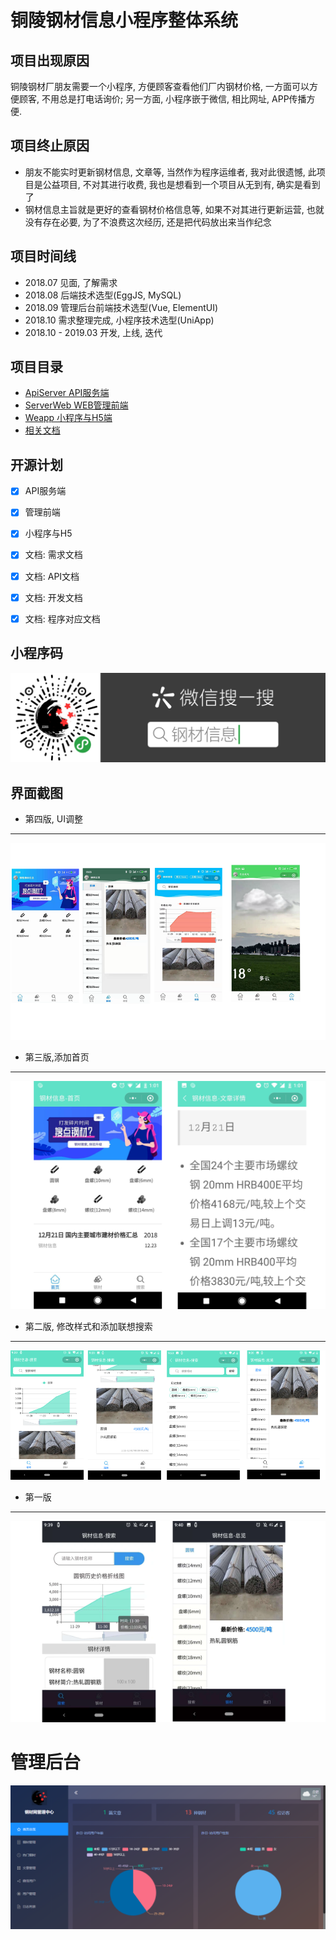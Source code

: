 # 铜陵钢材信息小程序整体系统

## 项目出现原因
铜陵钢材厂朋友需要一个小程序, 方便顾客查看他们厂内钢材价格, 一方面可以方便顾客, 不用总是打电话询价; 另一方面, 小程序嵌于微信, 相比网址, APP传播方便.

## 项目终止原因

 - 朋友不能实时更新钢材信息, 文章等, 当然作为程序运维者, 我对此很遗憾, 此项目是公益项目, 不对其进行收费, 我也是想看到一个项目从无到有, 确实是看到了
 - 钢材信息主旨就是更好的查看钢材价格信息等, 如果不对其进行更新运营, 也就没有存在必要, 为了不浪费这次经历, 还是把代码放出来当作纪念
 
## 项目时间线
 
 - 2018.07 见面, 了解需求
 - 2018.08 后端技术选型(EggJS, MySQL)
 - 2018.09 管理后台前端技术选型(Vue, ElementUI)
 - 2018.10 需求整理完成, 小程序技术选型(UniApp)
 - 2018.10 - 2019.03 开发, 上线, 迭代

## 项目目录

 - [ApiServer         API服务端](https://github.com/klren0312/ironInfoWeapp/tree/master/ApiServer)
 - [ServerWeb         WEB管理前端](https://github.com/klren0312/ironInfoWeapp/tree/master/ServerWeb)
 - [Weapp             小程序与H5端](https://github.com/klren0312/ironInfoWeapp/tree/master/Weapp)
 - [相关文档](https://github.com/klren0312/ironInfoWeapp/tree/master/doc)

## 开源计划

* [x] API服务端  
* [x] 管理前端
* [x] 小程序与H5
* [x] 文档: 需求文档 
* [x] 文档: API文档 
* [x] 文档: 开发文档 
* [x] 文档: 程序对应文档


## 小程序码
![](./Weapp/img/weapp.png)

## 界面截图

 - 第四版, UI调整
---
![](./Weapp/img/4.png)
 - 第三版,添加首页
---
![](./Weapp/img/3.png)
 - 第二版, 修改样式和添加联想搜索
---
![](./Weapp/img/2.png)
 - 第一版
---
![](./Weapp/img/1.png)

# 管理后台
![](./Weapp/img/backend.png)
